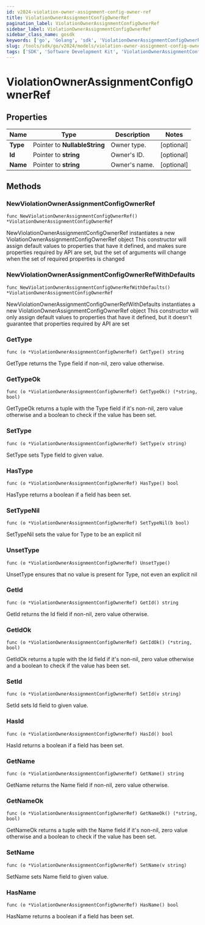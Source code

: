```yaml
---
id: v2024-violation-owner-assignment-config-owner-ref
title: ViolationOwnerAssignmentConfigOwnerRef
pagination_label: ViolationOwnerAssignmentConfigOwnerRef
sidebar_label: ViolationOwnerAssignmentConfigOwnerRef
sidebar_class_name: gosdk
keywords: ['go', 'Golang', 'sdk', 'ViolationOwnerAssignmentConfigOwnerRef', 'V2024ViolationOwnerAssignmentConfigOwnerRef'] 
slug: /tools/sdk/go/v2024/models/violation-owner-assignment-config-owner-ref
tags: ['SDK', 'Software Development Kit', 'ViolationOwnerAssignmentConfigOwnerRef', 'V2024ViolationOwnerAssignmentConfigOwnerRef']
---
```


# ViolationOwnerAssignmentConfigOwnerRef

## Properties

Name | Type | Description | Notes
------------ | ------------- | ------------- | -------------
**Type** | Pointer to **NullableString** | Owner type. | [optional] 
**Id** | Pointer to **string** | Owner's ID. | [optional] 
**Name** | Pointer to **string** | Owner's name. | [optional] 

## Methods

### NewViolationOwnerAssignmentConfigOwnerRef

`func NewViolationOwnerAssignmentConfigOwnerRef() *ViolationOwnerAssignmentConfigOwnerRef`

NewViolationOwnerAssignmentConfigOwnerRef instantiates a new ViolationOwnerAssignmentConfigOwnerRef object
This constructor will assign default values to properties that have it defined,
and makes sure properties required by API are set, but the set of arguments
will change when the set of required properties is changed

### NewViolationOwnerAssignmentConfigOwnerRefWithDefaults

`func NewViolationOwnerAssignmentConfigOwnerRefWithDefaults() *ViolationOwnerAssignmentConfigOwnerRef`

NewViolationOwnerAssignmentConfigOwnerRefWithDefaults instantiates a new ViolationOwnerAssignmentConfigOwnerRef object
This constructor will only assign default values to properties that have it defined,
but it doesn't guarantee that properties required by API are set

### GetType

`func (o *ViolationOwnerAssignmentConfigOwnerRef) GetType() string`

GetType returns the Type field if non-nil, zero value otherwise.

### GetTypeOk

`func (o *ViolationOwnerAssignmentConfigOwnerRef) GetTypeOk() (*string, bool)`

GetTypeOk returns a tuple with the Type field if it's non-nil, zero value otherwise
and a boolean to check if the value has been set.

### SetType

`func (o *ViolationOwnerAssignmentConfigOwnerRef) SetType(v string)`

SetType sets Type field to given value.

### HasType

`func (o *ViolationOwnerAssignmentConfigOwnerRef) HasType() bool`

HasType returns a boolean if a field has been set.

### SetTypeNil

`func (o *ViolationOwnerAssignmentConfigOwnerRef) SetTypeNil(b bool)`

 SetTypeNil sets the value for Type to be an explicit nil

### UnsetType
`func (o *ViolationOwnerAssignmentConfigOwnerRef) UnsetType()`

UnsetType ensures that no value is present for Type, not even an explicit nil
### GetId

`func (o *ViolationOwnerAssignmentConfigOwnerRef) GetId() string`

GetId returns the Id field if non-nil, zero value otherwise.

### GetIdOk

`func (o *ViolationOwnerAssignmentConfigOwnerRef) GetIdOk() (*string, bool)`

GetIdOk returns a tuple with the Id field if it's non-nil, zero value otherwise
and a boolean to check if the value has been set.

### SetId

`func (o *ViolationOwnerAssignmentConfigOwnerRef) SetId(v string)`

SetId sets Id field to given value.

### HasId

`func (o *ViolationOwnerAssignmentConfigOwnerRef) HasId() bool`

HasId returns a boolean if a field has been set.

### GetName

`func (o *ViolationOwnerAssignmentConfigOwnerRef) GetName() string`

GetName returns the Name field if non-nil, zero value otherwise.

### GetNameOk

`func (o *ViolationOwnerAssignmentConfigOwnerRef) GetNameOk() (*string, bool)`

GetNameOk returns a tuple with the Name field if it's non-nil, zero value otherwise
and a boolean to check if the value has been set.

### SetName

`func (o *ViolationOwnerAssignmentConfigOwnerRef) SetName(v string)`

SetName sets Name field to given value.

### HasName

`func (o *ViolationOwnerAssignmentConfigOwnerRef) HasName() bool`

HasName returns a boolean if a field has been set.


